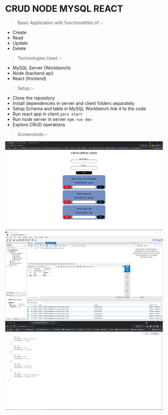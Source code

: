 # CRUD NODE MYSQL REACT

> Basic Application with functionalities of :-

- Create
- Read
- Update
- Delete

> Technologies Used :-

- MySQL Server (Workbench)
- Node (backend api)
- React (frontend)

> Setup :-

- Clone the repository
- Install dependencies in server and client folders separately
- Setup Schema and table in MySQL Workbench link it to the code
- Run react app in client `yarn start`
- Run node server in server `npm run dev`
- Explore CRUD operations

> Screenshots :-

<img src="./ss2.png">
<img src="./ss3.png">
<img src="./ss4.png">

